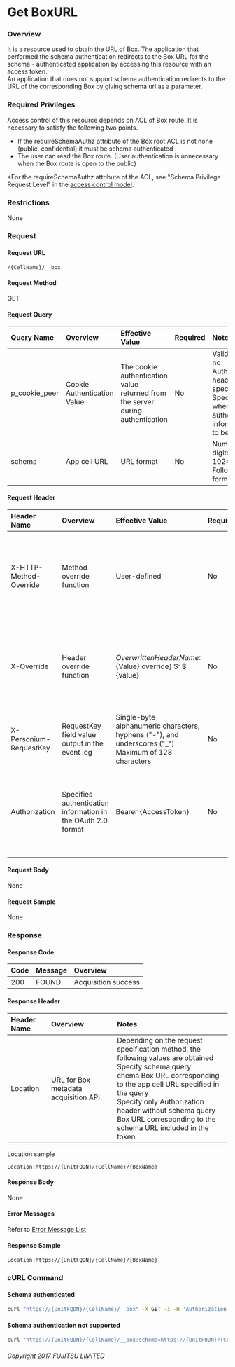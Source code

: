 # Get BoxURL

### Overview

It is a resource used to obtain the URL of Box. The application that performed the schema authentication redirects to the Box URL for the schema - authenticated application by accessing this resource with an access token.  
An application that does not support schema authentication redirects to the URL of the corresponding Box by giving schema url as a parameter.

### Required Privileges

Access control of this resource depends on ACL of Box route. It is necessary to satisfy the following two points.

* If the requireSchemaAuthz attribute of the Box root ACL is not none (public, confidential) it must be schema authenticated
* The user can read the Box route. (User authentication is unnecessary when the Box route is open to the public)

\*For the requireSchemaAuthz attribute of the ACL, see "Schema Privilege Request Level" in the [access control model](../../user_guide/002_Access_Control.html).

### Restrictions

None


### Request

#### Request URL

```
/{CellName}/__box
```

#### Request Method

GET

#### Request Query

|Query Name|Overview|Effective Value|Required|Notes|
|:--|:--|:--|:--|:--|
|p_cookie_peer|Cookie Authentication Value|The cookie authentication value returned from the server during authentication|No|Valid only if no Authorization header specified<br>Specify this when cookie authentication information is to be used|
|schema|App cell URL|URL format|No|Number of digits: 1-1024<br>Follow URI format|

#### Request Header

|Header Name|Overview|Effective Value|Required|Notes|
|:--|:--|:--|:--|:--|
|X-HTTP-Method-Override|Method override function|User-defined|No|If you specify this value when requesting with the POST method, the specified value will be used as a method.|
|X-Override|Header override function|${OverwrittenHeaderName}:${Value} override} $: $ {value}|No|Overwrite normal HTTP header value. To overwrite multiple headers, specify multiple X-Override headers.|
|X-Personium-RequestKey|RequestKey field value output in the event log|Single-byte alphanumeric characters, hyphens ("-"), and underscores ("_")<br>Maximum of 128 characters|No||
|Authorization|Specifies authentication information in the OAuth 2.0 format|Bearer {AccessToken}|No|* Authentication tokens are the tokens acquired using the Authentication Token Acquisition API|

#### Request Body

None

#### Request Sample

None


### Response

#### Response Code

|Code|Message|Overview|
|:--|:--|:--|
|200|FOUND|Acquisition success|

#### Response Header

|Header Name|Overview|Notes|
|:--|:--|:--|
|Location|URL for Box metadata acquisition API|Depending on the request specification method, the following values are obtained<br>Specify schema query<br>chema Box URL corresponding to the app cell URL specified in the query<br>Specify only Authorization header without schema query<br>Box URL corresponding to the schema URL included in the token|

Location sample

```
Location:https://{UnitFQDN}/{CellName}/{BoxName}
```

#### Response Body

None

#### Error Messages

Refer to [Error Message List](004_Error_Messages.html)

#### Response Sample

```
Location:https://{UnitFQDN}/{CellName}/{BoxName}
```


### cURL Command

#### Schema authenticated

```sh
curl "https://{UnitFQDN}/{CellName}/__box" -X GET -i -H 'Authorization: Bearer {AccessToken}' -H 'Accept: application/json'
```

#### Schema authentication not supported

```sh
curl "https://{UnitFQDN}/{CellName}/__box?schema=https://{UnitFQDN}/{CellName}/" -X GET -i -H 'Authorization: Bearer {AccessToken}' -H 'Accept: application/json'
```


###### Copyright 2017 FUJITSU LIMITED
